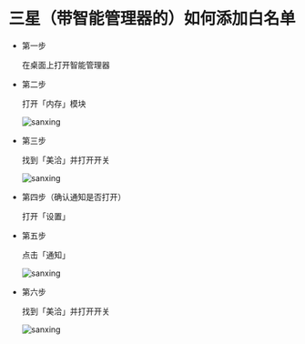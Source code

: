 # 三星（带智能管理器的）如何添加白名单

* 第一步
	
	在桌面上打开智能管理器

* 第二步
	
	打开「内存」模块
	
	![sanxing](https://github.com/jianminzhu/android_app_setting/blob/master/android_setting/samsung/pic/sanxing_1.png)

* 第三步
	
	找到「美洽」并打开开关
	
	![sanxing](https://github.com/jianminzhu/android_app_setting/blob/master/android_setting/samsung/pic/sanxing_2.png)

* 第四步（确认通知是否打开）
	
	打开「设置」
	
* 第五步
	
	点击「通知」
	
	![sanxing](https://github.com/jianminzhu/android_app_setting/blob/master/android_setting/samsung/pic/sanxing_3.png)
	
* 第六步
	
	找到「美洽」并打开开关
	
	![sanxing](https://github.com/jianminzhu/android_app_setting/blob/master/android_setting/samsung/pic/sanxing_4.png)
	
	
	


